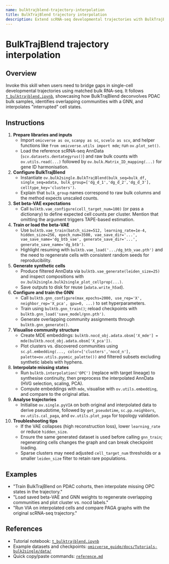 ```yaml
---
name: bulktrajblend-trajectory-interpolation
title: BulkTrajBlend trajectory interpolation
description: Extend scRNA-seq developmental trajectories with BulkTrajBlend by generating intermediate cells from bulk RNA-seq, training beta-VAE and GNN models, and interpolating missing states.
---
```


# BulkTrajBlend trajectory interpolation

## Overview
Invoke this skill when users need to bridge gaps in single-cell developmental trajectories using matched bulk RNA-seq. It follows [`t_bulktrajblend.ipynb`](../../omicverse_guide/docs/Tutorials-bulk2single/t_bulktrajblend.ipynb), showcasing how BulkTrajBlend deconvolves PDAC bulk samples, identifies overlapping communities with a GNN, and interpolates "interrupted" cell states.

## Instructions
1. **Prepare libraries and inputs**
   - Import `omicverse as ov`, `scanpy as sc`, `scvelo as scv`, and helper functions like `from omicverse.utils import mde`; run `ov.plot_set()`.
   - Load the reference scRNA-seq AnnData (`scv.datasets.dentategyrus()`) and raw bulk counts with `ov.utils.read(...)` followed by `ov.bulk.Matrix_ID_mapping(...)` for gene ID harmonisation.
2. **Configure BulkTrajBlend**
   - Instantiate `ov.bulk2single.BulkTrajBlend(bulk_seq=bulk_df, single_seq=adata, bulk_group=['dg_d_1','dg_d_2','dg_d_3'], celltype_key='clusters')`.
   - Explain that `bulk_group` names correspond to raw bulk columns and the method expects unscaled counts.
3. **Set beta-VAE expectations**
   - Call `bulktb.vae_configure(cell_target_num=100)` (or pass a dictionary) to define expected cell counts per cluster. Mention that omitting the argument triggers TAPE-based estimation.
4. **Train or load the beta-VAE**
   - Use `bulktb.vae_train(batch_size=512, learning_rate=1e-4, hidden_size=256, epoch_num=3500, vae_save_dir='...', vae_save_name='dg_btb_vae', generate_save_dir='...', generate_save_name='dg_btb')`.
   - Highlight resuming with `bulktb.vae_load('.../dg_btb_vae.pth')` and the need to regenerate cells with consistent random seeds for reproducibility.
5. **Generate synthetic cells**
   - Produce filtered AnnData via `bulktb.vae_generate(leiden_size=25)` and inspect compositions with `ov.bulk2single.bulk2single_plot_cellprop(...)`.
   - Save outputs to disk for reuse (`adata.write_h5ad`).
6. **Configure and train the GNN**
   - Call `bulktb.gnn_configure(max_epochs=2000, use_rep='X', neighbor_rep='X_pca', gpu=0, ...)` to set hyperparameters.
   - Train using `bulktb.gnn_train()`; reload checkpoints with `bulktb.gnn_load('save_model/gnn.pth')`.
   - Generate overlapping community assignments through `bulktb.gnn_generate()`.
7. **Visualise community structure**
   - Create MDE embeddings: `bulktb.nocd_obj.adata.obsm['X_mde'] = mde(bulktb.nocd_obj.adata.obsm['X_pca'])`.
   - Plot clusters vs. discovered communities using `sc.pl.embedding(..., color=['clusters','nocd_n'], palette=ov.utils.pyomic_palette())` and filtered subsets excluding synthetic labels with hyphens.
8. **Interpolate missing states**
   - Run `bulktb.interpolation('OPC')` (replace with target lineage) to synthesise continuity, then preprocess the interpolated AnnData (HVG selection, scaling, PCA).
   - Compute embeddings with `mde`, visualise with `ov.utils.embedding`, and compare to the original atlas.
9. **Analyse trajectories**
   - Initialise `ov.single.pyVIA` on both original and interpolated data to derive pseudotime, followed by `get_pseudotime`, `sc.pp.neighbors`, `ov.utils.cal_paga`, and `ov.utils.plot_paga` for topology validation.
10. **Troubleshooting tips**
    - If the VAE collapses (high reconstruction loss), lower `learning_rate` or reduce `hidden_size`.
    - Ensure the same generated dataset is used before calling `gnn_train`; regenerating cells changes the graph and can break checkpoint loading.
    - Sparse clusters may need adjusted `cell_target_num` thresholds or a smaller `leiden_size` filter to retain rare populations.

## Examples
- "Train BulkTrajBlend on PDAC cohorts, then interpolate missing OPC states in the trajectory."
- "Load saved beta-VAE and GNN weights to regenerate overlapping communities and plot cluster vs. nocd labels."
- "Run VIA on interpolated cells and compare PAGA graphs with the original scRNA-seq trajectory."

## References
- Tutorial notebook: [`t_bulktrajblend.ipynb`](../../omicverse_guide/docs/Tutorials-bulk2single/t_bulktrajblend.ipynb)
- Example datasets and checkpoints: [`omicverse_guide/docs/Tutorials-bulk2single/data/`](../../omicverse_guide/docs/Tutorials-bulk2single/data/)
- Quick copy/paste commands: [`reference.md`](reference.md)
